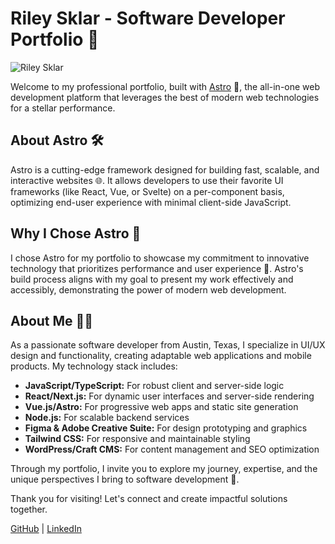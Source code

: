 # Riley Sklar - Software Developer Portfolio 🚀

![Riley Sklar](https://rileysklar.netlify.app/assets/headshot.jpg)

Welcome to my professional portfolio, built with [Astro](https://astro.build/) 🌌, the all-in-one web development platform that leverages the best of modern web technologies for a stellar performance.

## About Astro 🛠

Astro is a cutting-edge framework designed for building fast, scalable, and interactive websites 🌐. It allows developers to use their favorite UI frameworks (like React, Vue, or Svelte) on a per-component basis, optimizing end-user experience with minimal client-side JavaScript.

## Why I Chose Astro 🌟

I chose Astro for my portfolio to showcase my commitment to innovative technology that prioritizes performance and user experience 🚀. Astro's build process aligns with my goal to present my work effectively and accessibly, demonstrating the power of modern web development.

## About Me 👨‍💻

As a passionate software developer from Austin, Texas, I specialize in UI/UX design and functionality, creating adaptable web applications and mobile products. My technology stack includes:

- **JavaScript/TypeScript:** For robust client and server-side logic
- **React/Next.js:** For dynamic user interfaces and server-side rendering
- **Vue.js/Astro:** For progressive web apps and static site generation
- **Node.js:** For scalable backend services
- **Figma & Adobe Creative Suite:** For design prototyping and graphics
- **Tailwind CSS:** For responsive and maintainable styling
- **WordPress/Craft CMS:** For content management and SEO optimization

Through my portfolio, I invite you to explore my journey, expertise, and the unique perspectives I bring to software development 🌈.

Thank you for visiting! Let's connect and create impactful solutions together.

[GitHub](https://github.com/rileysklar) | [LinkedIn](https://www.linkedin.com/in/rileysklar)
